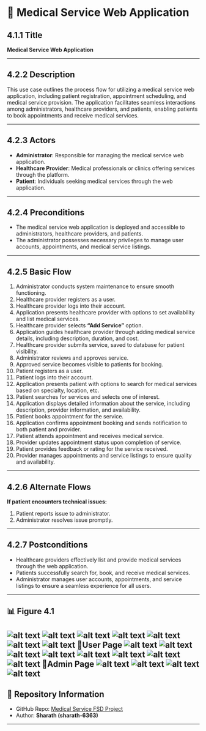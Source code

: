 # 🏥 Medical Service Web Application

## 4.1.1 Title
**Medical Service Web Application**

---

## 4.2.2 Description
This use case outlines the process flow for utilizing a medical service web application, including patient registration, appointment scheduling, and medical service provision. The application facilitates seamless interactions among administrators, healthcare providers, and patients, enabling patients to book appointments and receive medical services.

---

## 4.2.3 Actors
- **Administrator**: Responsible for managing the medical service web application.  
- **Healthcare Provider**: Medical professionals or clinics offering services through the platform.  
- **Patient**: Individuals seeking medical services through the web application.  

---

## 4.2.4 Preconditions
- The medical service web application is deployed and accessible to administrators, healthcare providers, and patients.  
- The administrator possesses necessary privileges to manage user accounts, appointments, and medical service listings.  

---

## 4.2.5 Basic Flow
1. Administrator conducts system maintenance to ensure smooth functioning.  
2. Healthcare provider registers as a user.  
3. Healthcare provider logs into their account.  
4. Application presents healthcare provider with options to set availability and list medical services.  
5. Healthcare provider selects **“Add Service”** option.  
6. Application guides healthcare provider through adding medical service details, including description, duration, and cost.  
7. Healthcare provider submits service, saved to database for patient visibility.  
8. Administrator reviews and approves service.  
9. Approved service becomes visible to patients for booking.  
10. Patient registers as a user.  
11. Patient logs into their account.  
12. Application presents patient with options to search for medical services based on specialty, location, etc.  
13. Patient searches for services and selects one of interest.  
14. Application displays detailed information about the service, including description, provider information, and availability.  
15. Patient books appointment for the service.  
16. Application confirms appointment booking and sends notification to both patient and provider.  
17. Patient attends appointment and receives medical service.  
18. Provider updates appointment status upon completion of service.  
19. Patient provides feedback or rating for the service received.  
20. Provider manages appointments and service listings to ensure quality and availability.  

---

## 4.2.6 Alternate Flows
**If patient encounters technical issues:**  
1. Patient reports issue to administrator.  
2. Administrator resolves issue promptly.  

---

## 4.2.7 Postconditions
- Healthcare providers effectively list and provide medical services through the web application.  
- Patients successfully search for, book, and receive medical services.  
- Administrator manages user accounts, appointments, and service listings to ensure a seamless experience for all users.  

---

## 📊 Figure 4.1
![alt text](image.png)
![alt text](image-1.png)
![alt text](image-2.png)
![alt text](image-3.png)
![alt text](image-4.png)
![alt text](image-5.png)
![alt text](image-6.png)
User Page
![alt text](image-7.png)
![alt text](image-8.png)
![alt text](image-9.png)
![alt text](image-10.png)
![alt text](image-11.png)
![alt text](image-12.png)
![alt text](image-13.png)
![alt text](image-14.png)
Admin Page
![alt text](image-15.png)
![alt text](image-16.png)
![alt text](image-17.png)
![alt text](image-18.png)
---

## 🔗 Repository Information
- GitHub Repo: [Medical Service FSD Project](https://github.com/sharath-6363/Medical-service-FSD-project.git)  
- Author: **Sharath (sharath-6363)**  

---
